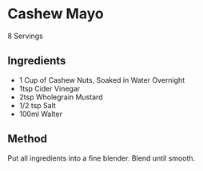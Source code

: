 # Cashew Mayo

8 Servings

## Ingredients

* 1 Cup of Cashew Nuts, Soaked in Water Overnight
* 1tsp Cider Vinegar
* 2tsp Wholegrain Mustard
* 1/2 tsp Salt
* 100ml Walter

## Method

Put all ingredients into a fine blender. Blend until smooth.
